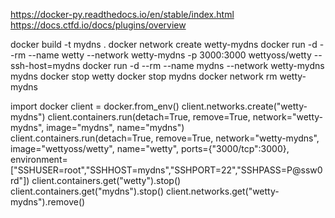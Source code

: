 https://docker-py.readthedocs.io/en/stable/index.html
https://docs.ctfd.io/docs/plugins/overview


docker build -t mydns .
docker network create wetty-mydns
docker run -d --rm --name wetty --network wetty-mydns -p 3000:3000 wettyoss/wetty --ssh-host=mydns
docker run -d --rm --name mydns --network wetty-mydns mydns
docker stop wetty
docker stop mydns
docker network rm wetty-mydns


import docker
client = docker.from_env()
client.networks.create("wetty-mydns")
client.containers.run(detach=True, remove=True, network="wetty-mydns", image="mydns", name="mydns")
client.containers.run(detach=True, remove=True, network="wetty-mydns", image="wettyoss/wetty", name="wetty", ports={"3000/tcp":3000}, environment=["SSHUSER=root","SSHHOST=mydns","SSHPORT=22","SSHPASS=P@ssw0rd"])
client.containers.get("wetty").stop()
client.containers.get("mydns").stop()
client.networks.get("wetty-mydns").remove()

